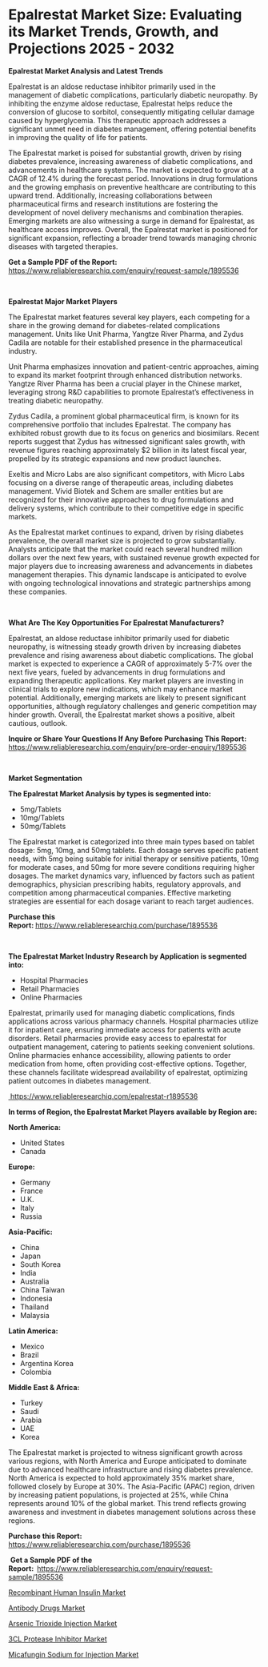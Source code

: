 <p><h1>Epalrestat Market Size: Evaluating its Market Trends, Growth, and Projections 2025 - 2032</h1></p><p><strong>Epalrestat Market Analysis and Latest Trends</strong></p>
<p><p>Epalrestat is an aldose reductase inhibitor primarily used in the management of diabetic complications, particularly diabetic neuropathy. By inhibiting the enzyme aldose reductase, Epalrestat helps reduce the conversion of glucose to sorbitol, consequently mitigating cellular damage caused by hyperglycemia. This therapeutic approach addresses a significant unmet need in diabetes management, offering potential benefits in improving the quality of life for patients.</p><p>The Epalrestat market is poised for substantial growth, driven by rising diabetes prevalence, increasing awareness of diabetic complications, and advancements in healthcare systems. The market is expected to grow at a CAGR of 12.4% during the forecast period. Innovations in drug formulations and the growing emphasis on preventive healthcare are contributing to this upward trend. Additionally, increasing collaborations between pharmaceutical firms and research institutions are fostering the development of novel delivery mechanisms and combination therapies. Emerging markets are also witnessing a surge in demand for Epalrestat, as healthcare access improves. Overall, the Epalrestat market is positioned for significant expansion, reflecting a broader trend towards managing chronic diseases with targeted therapies.</p></p>
<p><strong>Get a Sample PDF of the Report:&nbsp;</strong> <a href="https://www.reliableresearchiq.com/enquiry/request-sample/1895536?utm_campaign=973&utm_medium=2&utm_source=Github&utm_content=ia&utm_term=08032025&utm_id=epalrestat">https://www.reliableresearchiq.com/enquiry/request-sample/1895536</a></p>
<p>&nbsp;</p>
<p><strong>Epalrestat Major Market Players</strong></p>
<p><p>The Epalrestat market features several key players, each competing for a share in the growing demand for diabetes-related complications management. Units like Unit Pharma, Yangtze River Pharma, and Zydus Cadila are notable for their established presence in the pharmaceutical industry. </p><p>Unit Pharma emphasizes innovation and patient-centric approaches, aiming to expand its market footprint through enhanced distribution networks. Yangtze River Pharma has been a crucial player in the Chinese market, leveraging strong R&D capabilities to promote Epalrestat’s effectiveness in treating diabetic neuropathy. </p><p>Zydus Cadila, a prominent global pharmaceutical firm, is known for its comprehensive portfolio that includes Epalrestat. The company has exhibited robust growth due to its focus on generics and biosimilars. Recent reports suggest that Zydus has witnessed significant sales growth, with revenue figures reaching approximately $2 billion in its latest fiscal year, propelled by its strategic expansions and new product launches.</p><p>Exeltis and Micro Labs are also significant competitors, with Micro Labs focusing on a diverse range of therapeutic areas, including diabetes management. Vivid Biotek and Schem are smaller entities but are recognized for their innovative approaches to drug formulations and delivery systems, which contribute to their competitive edge in specific markets. </p><p>As the Epalrestat market continues to expand, driven by rising diabetes prevalence, the overall market size is projected to grow substantially. Analysts anticipate that the market could reach several hundred million dollars over the next few years, with sustained revenue growth expected for major players due to increasing awareness and advancements in diabetes management therapies. This dynamic landscape is anticipated to evolve with ongoing technological innovations and strategic partnerships among these companies.</p></p>
<p>&nbsp;</p>
<p><strong>What Are The Key Opportunities For Epalrestat Manufacturers?</strong></p>
<p><p>Epalrestat, an aldose reductase inhibitor primarily used for diabetic neuropathy, is witnessing steady growth driven by increasing diabetes prevalence and rising awareness about diabetic complications. The global market is expected to experience a CAGR of approximately 5-7% over the next five years, fueled by advancements in drug formulations and expanding therapeutic applications. Key market players are investing in clinical trials to explore new indications, which may enhance market potential. Additionally, emerging markets are likely to present significant opportunities, although regulatory challenges and generic competition may hinder growth. Overall, the Epalrestat market shows a positive, albeit cautious, outlook.</p></p>
<p><strong>Inquire or Share Your Questions If Any Before Purchasing This Report:</strong> <a href="https://www.reliableresearchiq.com/enquiry/pre-order-enquiry/1895536?utm_campaign=973&utm_medium=2&utm_source=Github&utm_content=ia&utm_term=08032025&utm_id=epalrestat">https://www.reliableresearchiq.com/enquiry/pre-order-enquiry/1895536</a></p>
<p>&nbsp;</p>
<p><strong>Market Segmentation</strong></p>
<p><strong>The Epalrestat Market Analysis by types is segmented into:</strong></p>
<p><ul><li>5mg/Tablets</li><li>10mg/Tablets</li><li>50mg/Tablets</li></ul></p>
<p><p>The Epalrestat market is categorized into three main types based on tablet dosage: 5mg, 10mg, and 50mg tablets. Each dosage serves specific patient needs, with 5mg being suitable for initial therapy or sensitive patients, 10mg for moderate cases, and 50mg for more severe conditions requiring higher dosages. The market dynamics vary, influenced by factors such as patient demographics, physician prescribing habits, regulatory approvals, and competition among pharmaceutical companies. Effective marketing strategies are essential for each dosage variant to reach target audiences.</p></p>
<p><strong>Purchase this Report:&nbsp;</strong><a href="https://www.reliableresearchiq.com/purchase/1895536?utm_campaign=973&utm_medium=2&utm_source=Github&utm_content=ia&utm_term=08032025&utm_id=epalrestat">https://www.reliableresearchiq.com/purchase/1895536</a></p>
<p>&nbsp;</p>
<p><strong>The Epalrestat Market Industry Research by Application is segmented into:</strong></p>
<p><ul><li>Hospital Pharmacies</li><li>Retail Pharmacies</li><li>Online Pharmacies</li></ul></p>
<p><p>Epalrestat, primarily used for managing diabetic complications, finds applications across various pharmacy channels. Hospital pharmacies utilize it for inpatient care, ensuring immediate access for patients with acute disorders. Retail pharmacies provide easy access to epalrestat for outpatient management, catering to patients seeking convenient solutions. Online pharmacies enhance accessibility, allowing patients to order medication from home, often providing cost-effective options. Together, these channels facilitate widespread availability of epalrestat, optimizing patient outcomes in diabetes management.</p></p>
<p><a href="https://www.reliableresearchiq.com/epalrestat-r1895536?utm_campaign=973&utm_medium=2&utm_source=Github&utm_content=ia&utm_term=08032025&utm_id=epalrestat">&nbsp;https://www.reliableresearchiq.com/epalrestat-r1895536</a></p>
<p><strong>In terms of Region, the Epalrestat Market Players available by Region are:</strong></p>
<p>
    <p> <strong> North America: </strong>
        <ul>
            <li>United States</li>
            <li>Canada</li>
        </ul>
        </p> 
    <p> <strong> Europe: </strong>
        <ul>
            <li>Germany</li>
            <li>France</li>
            <li>U.K.</li>
            <li>Italy</li>
            <li>Russia</li>
        </ul>
        </p> 
    <p> <strong> Asia-Pacific: </strong>
        <ul>
            <li>China</li>
            <li>Japan</li>
            <li>South Korea</li>
            <li>India</li>
            <li>Australia</li>
            <li>China Taiwan</li>
            <li>Indonesia</li>
            <li>Thailand</li>
            <li>Malaysia</li>
        </ul>
        </p> 
    <p> <strong> Latin America: </strong>
        <ul>
            <li>Mexico</li>
            <li>Brazil</li>
            <li>Argentina Korea</li>
            <li>Colombia</li>
        </ul>
        </p> 
    <p> <strong> Middle East & Africa: </strong>
        <ul>
            <li>Turkey</li>
            <li>Saudi</li>
            <li>Arabia</li>
            <li>UAE</li>
            <li>Korea</li>
        </ul>
    </p>
    </p>
<p><p>The Epalrestat market is projected to witness significant growth across various regions, with North America and Europe anticipated to dominate due to advanced healthcare infrastructure and rising diabetes prevalence. North America is expected to hold approximately 35% market share, followed closely by Europe at 30%. The Asia-Pacific (APAC) region, driven by increasing patient populations, is projected at 25%, while China represents around 10% of the global market. This trend reflects growing awareness and investment in diabetes management solutions across these regions.</p></p>
<p><strong>Purchase this Report: </strong><a href="https://www.reliableresearchiq.com/purchase/1895536?utm_campaign=973&utm_medium=2&utm_source=Github&utm_content=ia&utm_term=08032025&utm_id=epalrestat">https://www.reliableresearchiq.com/purchase/1895536</a></p>
<p>&nbsp;<strong>Get a Sample PDF of the Report:&nbsp;&nbsp;</strong><a href="https://www.reliableresearchiq.com/enquiry/request-sample/1895536?utm_campaign=973&utm_medium=2&utm_source=Github&utm_content=ia&utm_term=08032025&utm_id=epalrestat">https://www.reliableresearchiq.com/enquiry/request-sample/1895536</a></p>
<p><strong></strong></p>
<p><p><a href="https://github.com/oshodikurc/Market-Research-Report-List-1/blob/main/recombinant-human-insulin-market.md?utm_campaign=973&utm_medium=2&utm_source=Github&utm_content=ia&utm_term=08032025&utm_id=epalrestat">Recombinant Human Insulin Market</a></p><p><a href="https://github.com/aslinalirey9/Market-Research-Report-List-1/blob/main/antibody-drugs-market.md?utm_campaign=973&utm_medium=2&utm_source=Github&utm_content=ia&utm_term=08032025&utm_id=epalrestat">Antibody Drugs Market</a></p><p><a href="https://github.com/efialiurca/Market-Research-Report-List-1/blob/main/arsenic-trioxide-injection-market.md?utm_campaign=973&utm_medium=2&utm_source=Github&utm_content=ia&utm_term=08032025&utm_id=epalrestat">Arsenic Trioxide Injection Market</a></p><p><a href="https://github.com/ajegiobitsa/Market-Research-Report-List-1/blob/main/3cl-protease-inhibitor-market.md?utm_campaign=973&utm_medium=2&utm_source=Github&utm_content=ia&utm_term=08032025&utm_id=epalrestat">3CL Protease Inhibitor Market</a></p><p><a href="https://github.com/noppbebawy/Market-Research-Report-List-1/blob/main/micafungin-sodium-for-injection-market.md?utm_campaign=973&utm_medium=2&utm_source=Github&utm_content=ia&utm_term=08032025&utm_id=epalrestat">Micafungin Sodium for Injection Market</a></p></p>